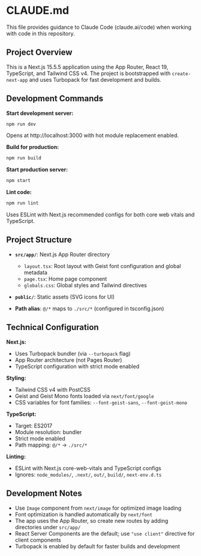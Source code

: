# CLAUDE.md

This file provides guidance to Claude Code (claude.ai/code) when working with code in this repository.

## Project Overview

This is a Next.js 15.5.5 application using the App Router, React 19, TypeScript, and Tailwind CSS v4. The project is bootstrapped with `create-next-app` and uses Turbopack for fast development and builds.

## Development Commands

**Start development server:**
```bash
npm run dev
```
Opens at http://localhost:3000 with hot module replacement enabled.

**Build for production:**
```bash
npm run build
```

**Start production server:**
```bash
npm start
```

**Lint code:**
```bash
npm run lint
```
Uses ESLint with Next.js recommended configs for both core web vitals and TypeScript.

## Project Structure

- **`src/app/`**: Next.js App Router directory
  - `layout.tsx`: Root layout with Geist font configuration and global metadata
  - `page.tsx`: Home page component
  - `globals.css`: Global styles and Tailwind directives

- **`public/`**: Static assets (SVG icons for UI)

- **Path alias**: `@/*` maps to `./src/*` (configured in tsconfig.json)

## Technical Configuration

**Next.js:**
- Uses Turbopack bundler (via `--turbopack` flag)
- App Router architecture (not Pages Router)
- TypeScript configuration with strict mode enabled

**Styling:**
- Tailwind CSS v4 with PostCSS
- Geist and Geist Mono fonts loaded via `next/font/google`
- CSS variables for font families: `--font-geist-sans`, `--font-geist-mono`

**TypeScript:**
- Target: ES2017
- Module resolution: bundler
- Strict mode enabled
- Path mapping: `@/*` → `./src/*`

**Linting:**
- ESLint with Next.js core-web-vitals and TypeScript configs
- Ignores: `node_modules/`, `.next/`, `out/`, `build/`, `next-env.d.ts`

## Development Notes

- Use `Image` component from `next/image` for optimized image loading
- Font optimization is handled automatically by `next/font`
- The app uses the App Router, so create new routes by adding directories under `src/app/`
- React Server Components are the default; use `"use client"` directive for client components
- Turbopack is enabled by default for faster builds and development
